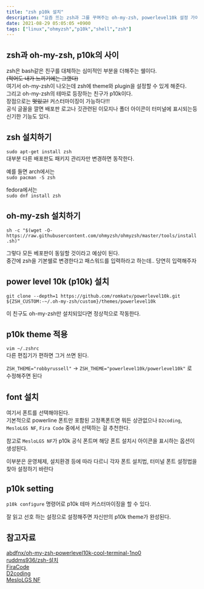 ```yaml
---
title: "zsh p10k 설치"
description: "요즘 뜨는 zsh과 그를 꾸며주는 oh-my-zsh, powerlevel10k 설정 가이드"
date: 2021-08-29 05:05:05 +0900
tags: ["linux","ohmyzsh","p10k","shell","zsh"]
---
```


## zsh과 oh-my-zsh, p10k의 사이

zsh은 bash같은 친구를 대체하는 심미적인 부분을 더해주는 쉘이다.  
~~(적어도 내가 느끼기에는 그랬다)~~  
여기서 oh-my-zsh이 나오는데 zsh에 theme와 plugin을 설정할 수 있게 해준다.  
그리고 oh-my-zsh의 테마로 등장하는 친구가 p10k이다.  
장점으로는 ~~멋있고!~~ 커스터마이징이 가능하다!!!  
공식 글꼴을 깔면 배포판 로고나 깃관련된 이모지나 폴더 아이콘이 터미널에 표시되는등 신기한 기능도 있다.  

## zsh 설치하기

`sudo apt-get install zsh`  
대부분 다른 배포판도 패키지 관리자만 변경하면 동작한다.  

예를 들면 arch에서는  
`sudo pacman -S zsh`  

fedora에서는  
`sudo dnf install zsh`  

## oh-my-zsh 설치하기

`sh -c "$(wget -O- https://raw.githubusercontent.com/ohmyzsh/ohmyzsh/master/tools/install.sh)"`  

그렇다 모든 베포판이 동일할 것이라고 예상이 된다.  
중간에 zsh을 기본쉘로 변경한다고 패스워드를 입력하라고 하는데.. 당연히 입력해주자  

## power level 10k (p10k) 설치

`git clone --depth=1 https://github.com/romkatv/powerlevel10k.git ${ZSH_CUSTOM:-~/.oh-my-zsh/custom}/themes/powerlevel10k`

이 친구도 oh-my-zsh만 설치되있다면 정상적으로 작동한다.

## p10k theme 적용

`vim ~/.zshrc`  
다른 편집기가 편하면 그거 쓰면 된다.  

`ZSH_THEME="robbyrussell"` -> `ZSH_THEME="powerlevel10k/powerlevel10k"`
로 수정해주면 된다  

## font 설치

여기서 폰트를 선택해야된다.  
기본적으로 powerline 폰트만 포함된 고정폭폰트면 뭐든 상관없으나 `D2coding`, `MesloLGS NF`, `Fira Code` 중에서 선택하는 걸 추천한다.  

참고로 `MesloLGS NF`가 p10k 공식 폰트며 해당 폰트 설치시 아이콘을 표시하는 옵션이 생성된다.  

이부분은 운영체제, 설치환경 등에 따라 다르니 각자 폰트 설치법, 터미널 폰트 설정법을 찾아 설정하기 바란다  

## p10k setting

`p10k configure` 명령어로 p10k 테마 커스터마이징을 할 수 있다.  

잘 읽고 선호 하는 설정으로 설정해주면 자신만의 p10k theme가 완성된다.  

## 참고자료

[abdfnx/oh-my-zsh-powerlevel10k-cool-terminal-1no0](https://dev.to/abdfnx/oh-my-zsh-powerlevel10k-cool-terminal-1no0)  
[ruddms936/zsh-설치](https://velog.io/@ruddms936/zsh-%EC%84%A4%EC%B9%98)  
[FiraCode](https://github.com/tonsky/FiraCode)  
[D2coding](https://github.com/naver/d2codingfont)  
[MesloLGS NF](https://github.com/romkatv/powerlevel10k/#user-content-fonts)  